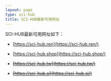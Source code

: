 ```yaml
---
layout: page
type: sci-hub
title: SCI-HUB最新可用网址
---
```


SCI-HUB最新可用网址如下：

- [https://sci-hub.ren](https://sci-hub.ren/)
- [https://sci-hub.shop](https://sci-hub.shop/)

- ~~[https://sci-hub.tw](https://sci-hub.tw/)~~
- ~~[https://sci-hub.si](https://sci-hub.si/)~~